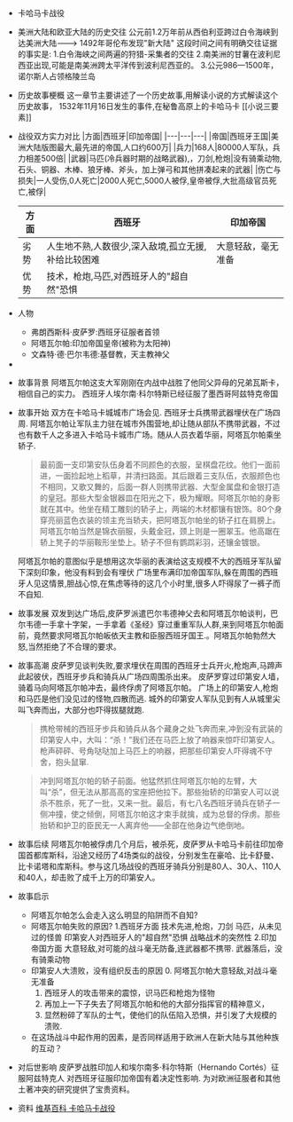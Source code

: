 - 卡哈马卡战役
- 美洲大陆和欧亚大陆的历史交往
  公元前1.2万年前从西伯利亚跨过白令海峡到达美洲大陆--->
  1492年哥伦布发现"新大陆"
  这段时间之间有明确交往证据的事实是:
  1.白令海峡之间两遍的狩猎-采集者的交往
  2.南美洲的甘薯在波利尼西亚出现,可能是南美洲跨太平洋传到波利尼西亚的。
  3.公元986—1500年，诺尔斯人占领格陵兰岛
- 历史故事梗概
  这一章节主要讲述了一个历史故事,用解读小说的方式解读这个历史故事，
  1532年11月16日发生的事件,在秘鲁高原上的卡哈马卡
  [[小说三要素]]
- 战役双方实力对比
  |方面|西班牙|印加帝国|
  |---|---|---|
  |帝国|西班牙王国|美洲大陆版图最大,最先进的帝国,人口约600万|
  |兵力|168人|80000人军队，兵力相差500倍|
  |武器|马匹(冷兵器时期的战略武器),，刀剑,枪炮|没有骑乘动物,石头、铜器、木棒、狼牙棒、斧头，加上弹弓和其他拼凑起来的武器|
  |伤亡与损失|一人受伤,0人死亡|2000人死亡,5000人被俘,皇帝被俘,大批高级官员死亡,被俘|
  
  |方面|西班牙|印加帝国|
  |---|---|---|
  |劣势|人生地不熟,人数很少,深入敌境,孤立无援,补给比较困难|大意轻敌，毫无准备|
  |优势|技术，枪炮,马匹,对西班牙人的"超自然"恐惧||
- 人物
	- 弗朗西斯科·皮萨罗:西班牙征服者首领
	- 阿塔瓦尔帕:印加帝国皇帝(被称为太阳神)
	- 文森特·德·巴尔韦德:基督教，天主教神父
-
- 故事背景
  阿塔瓦尔帕这支大军刚刚在内战中战胜了他同父异母的兄弟瓦斯卡，相信自己的实力。
  西班牙人埃尔南·科尔特斯已经征服了墨西哥阿兹特克帝国
- 故事开始
  双方在卡哈马卡城城市广场会见.
  西班牙士兵携带武器埋伏在广场四周.
  阿塔瓦尔帕让军队主力驻在城市外围营地,却让随从部队不携带武器，不过也有数千人之多进入卡哈马卡城市广场。随从人员衣着华丽，阿塔瓦尔帕乘坐轿子.
  
  >最前面一支印第安队伍身着不同颜色的衣服，呈棋盘花纹。他们一面前进，一面捡起地上稻草，并清扫路面。其后跟着三支队伍，衣服颜色也不相同，又歌又舞的，后面一群人则携带武器、大型金属盘和金银打造的皇冠。那些大型金银器皿在阳光之下，极为耀眼。阿塔瓦尔帕的身影就在其中。他坐在精工雕刻的轿子上，两端的木材都镶有银饰。80个身穿亮丽蓝色衣装的领主充当轿夫，把阿塔瓦尔帕坐的轿子扛在肩膀上。阿塔瓦尔帕当然是锦衣丽服，头戴金冠，颈上则是一圈翠玉。他高踞在轿上凳子的华丽鞍形坐垫上。轿子不但有鹦鹉彩羽，还镶金镀银。
  
  阿塔瓦尔帕的意图似乎是想用这次华丽的表演给这支规模不大的西班牙军队留下深刻印象，他没有料到会有埋伏
  广场里布满印加帝国军队,躲在周围的西班牙人见这情景,胆战心惊,在焦虑等待的这几个小时里,很多人吓得尿了一裤子而不自知.
- 故事发展
  双发到达广场后,皮萨罗派遣巴尔韦德神父去和阿塔瓦尔帕谈判，巴尔韦德一手拿十字架，一手拿着《圣经》穿过重重军队人群,来到阿塔瓦尔帕面前，竟然要求阿塔瓦尔帕皈依天主教和臣服西班牙国王.。阿塔瓦尔帕勃然大怒,当然拒绝了不合理的要求。
- 故事高潮
  皮萨罗见谈判失败,要求埋伏在周围的西班牙士兵开火,枪炮声,马蹄声此起彼伏，西班牙步兵和骑兵从广场四周围杀出来。
  皮萨罗穿过印第安人墙，骑着马向阿塔瓦尔帕冲去，最终俘虏了阿塔瓦尔帕。
  广场上的印第安人,枪炮和马匹是他们没见过的怪物,四散而逃.
  城外的印第安人军队见到有人从城里尖叫飞奔而出，大部分也吓得拔腿就跑.
  
  >携枪带械的西班牙步兵和骑兵从各个藏身之处飞奔而来,冲到没有武装的印第安人中，大叫：“杀！”我们还在马匹上放了响器来惊吓印第安人。枪声砰砰、号角哒哒加上马匹上的响器，把那些印第安人吓得魂不守舍，抱头鼠窜.
  
  >冲到阿塔瓦尔帕的轿子前面。他猛然抓住阿塔瓦尔帕的左臂，大叫“杀”，但无法从那高高的宝座把他拉下。那些抬轿的印第安人可以说杀不胜杀，死了一批，又来一批。最后，有七八名西班牙骑兵在轿子一侧冲撞，使之倾倒，阿塔瓦尔帕这才束手就擒，成为总督的俘虏。那些抬轿和护卫的臣民无一人离弃他——全部在他身边气绝倒地。
- 故事后续
  阿塔瓦尔帕被俘虏几个月后，被杀死，皮萨罗从卡哈马卡前往印加帝国首都库斯科，沿途又经历了4场类似的战役，分别发生在豪哈、比卡舒曼、比卡诺塔和库斯科。参与这几场战役的西班牙骑兵分别是80人、30人、110人和40人，却击败了成千上万的印第安人。
- 故事启示
	- 阿塔瓦尔帕怎么会走入这么明显的陷阱而不自知?
	- 阿塔瓦尔帕失败的原因?
	  1.西班牙方面
	  技术先进,枪炮，刀剑
	  马匹，从未见过的怪兽
	  印第安人对西班牙人的"超自然"恐惧
	  战略战术的突然性
	  2.印加帝国方面
	  大意轻敌,对可能的战斗毫无防备,连武器都不携带.
	  武器落后，没有骑乘动物
	- 印第安人大溃败，没有组织反击的原因
	  	0. 阿塔瓦尔帕大意轻敌,对战斗毫无准备
	  	1. 西班牙人的攻击带来的震惊，识马匹和枪炮为怪物
	  	2. 再加上一下子失去了阿塔瓦尔帕和他的大部分指挥官的精神意义，
	  	3. 显然粉碎了军队的士气，使他们的队伍陷入恐惧，并引发了大规模的溃败.
	- 在这场战斗中起作用的因素，是否同样适用于欧洲人在新大陆与其他种族的互动？
- 对后世影响
  皮萨罗战胜印加人和埃尔南多·科尔特斯（Hernando Cortés）征服阿兹特克人
  对西班牙征服印加帝国有着决定性影响.
  为对欧洲征服者和其他土著冲突的研究提供了宝贵资料。
- 资料
  [维基百科 卡哈马卡战役](https://zh.m.wikipedia.org/zh-hans/%E5%8D%A1%E5%93%88%E9%A9%AC%E5%8D%A1%E6%88%98%E5%BD%B9)